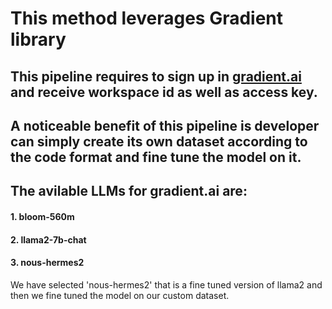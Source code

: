 # This method leverages Gradient library 

## This pipeline requires to sign up in [gradient.ai](https://gradient.ai/) and receive workspace id as well as access key. 
## A noticeable benefit of this pipeline is developer can simply create its own dataset according to the code format and fine tune the model on it. 
## The avilable LLMs for gradient.ai are: 

#### 1. bloom-560m
#### 2. llama2-7b-chat
#### 3. nous-hermes2

We have selected 'nous-hermes2' that is a fine tuned version of llama2 and then we fine tuned the model on our custom dataset.
